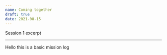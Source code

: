 ```yaml
---
name: Coming together
draft: true
date: 2021-08-15
---
```


Session 1 excerpt

---

Hello this is a basic mission log
